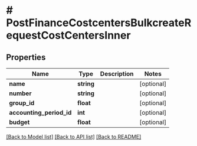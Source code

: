 # # PostFinanceCostcentersBulkcreateRequestCostCentersInner

## Properties

Name | Type | Description | Notes
------------ | ------------- | ------------- | -------------
**name** | **string** |  | [optional]
**number** | **string** |  | [optional]
**group_id** | **float** |  | [optional]
**accounting_period_id** | **int** |  | [optional]
**budget** | **float** |  | [optional]

[[Back to Model list]](../../README.md#models) [[Back to API list]](../../README.md#endpoints) [[Back to README]](../../README.md)
